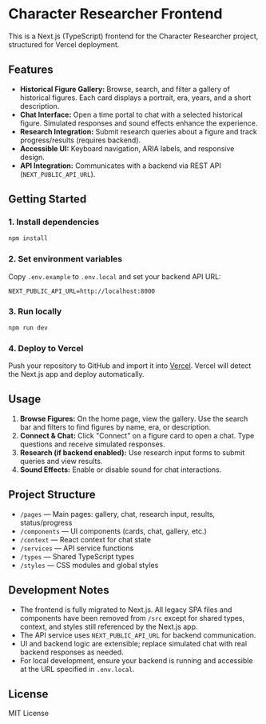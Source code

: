 # Character Researcher Frontend

This is a Next.js (TypeScript) frontend for the Character Researcher project, structured for Vercel deployment.

## Features

- **Historical Figure Gallery:** Browse, search, and filter a gallery of historical figures. Each card displays a portrait, era, years, and a short description.
- **Chat Interface:** Open a time portal to chat with a selected historical figure. Simulated responses and sound effects enhance the experience.
- **Research Integration:** Submit research queries about a figure and track progress/results (requires backend).
- **Accessible UI:** Keyboard navigation, ARIA labels, and responsive design.
- **API Integration:** Communicates with a backend via REST API (`NEXT_PUBLIC_API_URL`).

## Getting Started

### 1. Install dependencies

```bash
npm install
```

### 2. Set environment variables

Copy `.env.example` to `.env.local` and set your backend API URL:

```env
NEXT_PUBLIC_API_URL=http://localhost:8000
```

### 3. Run locally

```bash
npm run dev
```

### 4. Deploy to Vercel

Push your repository to GitHub and import it into [Vercel](https://vercel.com/new). Vercel will detect the Next.js app and deploy automatically.

## Usage

1. **Browse Figures:** On the home page, view the gallery. Use the search bar and filters to find figures by name, era, or description.
2. **Connect & Chat:** Click "Connect" on a figure card to open a chat. Type questions and receive simulated responses.
3. **Research (if backend enabled):** Use research input forms to submit queries and view results.
4. **Sound Effects:** Enable or disable sound for chat interactions.

## Project Structure

- `/pages` — Main pages: gallery, chat, research input, results, status/progress
- `/components` — UI components (cards, chat, gallery, etc.)
- `/context` — React context for chat state
- `/services` — API service functions
- `/types` — Shared TypeScript types
- `/styles` — CSS modules and global styles

## Development Notes

- The frontend is fully migrated to Next.js. All legacy SPA files and components have been removed from `/src` except for shared types, context, and styles still referenced by the Next.js app.
- The API service uses `NEXT_PUBLIC_API_URL` for backend communication.
- UI and backend logic are extensible; replace simulated chat with real backend responses as needed.
- For local development, ensure your backend is running and accessible at the URL specified in `.env.local`.

## License

MIT License
